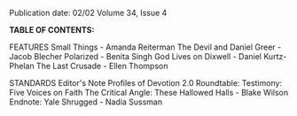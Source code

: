 Publication date: 02/02
Volume 34, Issue 4

**TABLE OF CONTENTS:**

FEATURES
Small Things - Amanda Reiterman
The Devil and Daniel Greer - Jacob Blecher
Polarized - Benita Singh
God Lives on Dixwell - Daniel Kurtz-Phelan
The Last Crusade - Ellen Thompson

STANDARDS
Editor's Note
Profiles of Devotion 2.0
Roundtable: Testimony: Five Voices on Faith
The Critical Angle: These Hallowed Halls - Blake Wilson
Endnote: Yale Shrugged - Nadia Sussman

